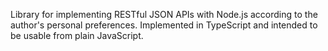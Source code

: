 Library for implementing RESTful JSON APIs with Node.js according to the author's personal preferences. Implemented in TypeScript and intended to be usable from plain JavaScript.

